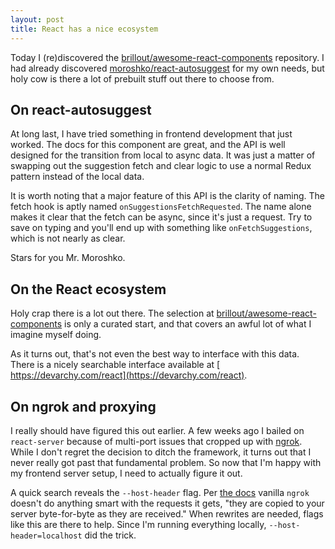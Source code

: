 ```yaml
---
layout: post
title: React has a nice ecosystem
---
```


Today I (re)discovered the [brillout/awesome-react-components](https://github.com/brillout/awesome-react-components) repository. I had already discovered [moroshko/react-autosuggest](https://github.com/moroshko/react-autosuggest) for my own needs, but holy cow is there a lot of prebuilt stuff out there to choose from.

On react-autosuggest
---
At long last, I have tried something in frontend development that just worked. The docs for this component are great, and the API is well designed for the transition from local to async data. It was just a matter of swapping out the suggestion fetch and clear logic to use a normal Redux pattern instead of the local data.

It is worth noting that a major feature of this API is the clarity of naming. The fetch hook is aptly named `onSuggestionsFetchRequested`. The name alone makes it clear that the fetch can be async, since it's just a request. Try to save on typing and you'll end up with something like `onFetchSuggestions`, which is not nearly as clear.

Stars for you Mr. Moroshko.

On the React ecosystem
---
Holy crap there is a lot out there. The selection at [brillout/awesome-react-components](https://github.com/brillout/awesome-react-components) is only a curated start, and that covers an awful lot of what I imagine myself doing.

As it turns out, that's not even the best way to interface with this data. There is a nicely searchable interface available at [
https://devarchy.com/react](https://devarchy.com/react).

On ngrok and proxying
---
I really should have figured this out earlier. A few weeks ago I bailed on `react-server` because of multi-port issues that cropped up with [ngrok](https://ngrok.io). While I don't regret the decision to ditch the framework, it turns out that I never really got past that fundamental problem. So now that I'm happy with my frontend server setup, I need to actually figure it out.

A quick search reveals the `--host-header` flag. Per [the docs](https://ngrok.com/docs#host-header) vanilla `ngrok` doesn't do anything smart with the requests it gets, "they are copied to your server byte-for-byte as they are received." When rewrites are needed, flags like this are there to help. Since I'm running everything locally, `--host-header=localhost` did the trick.
